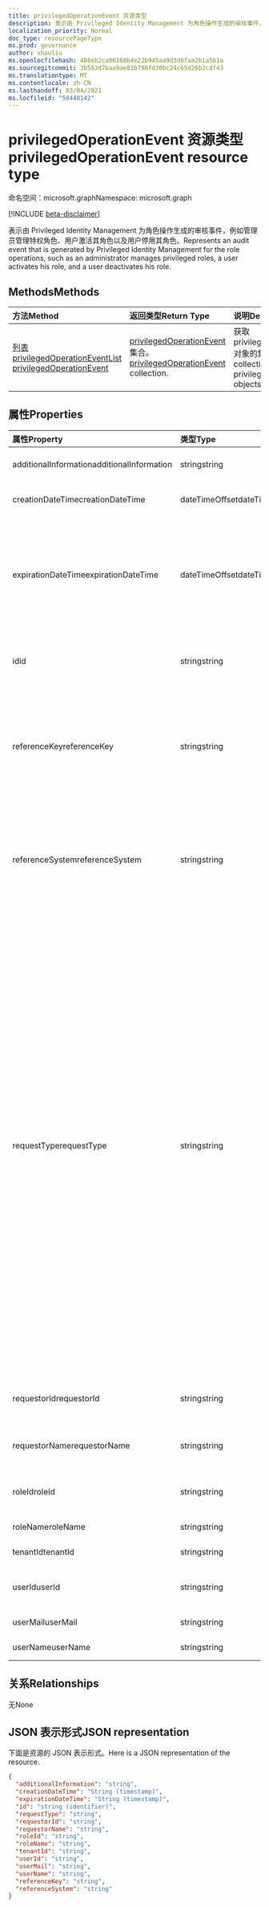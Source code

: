 ```yaml
---
title: privilegedOperationEvent 资源类型
description: 表示由 Privileged Identity Management 为角色操作生成的审核事件，例如管理员管理特权角色、用户激活其角色以及用户停用其角色。
localization_priority: Normal
doc_type: resourcePageType
ms.prod: governance
author: shauliu
ms.openlocfilehash: 408eb2ca06168b4e22b945aa9d3d6faa2b1a561a
ms.sourcegitcommit: 3b583d7baa9ae81b796fd30bc24c65d26b2cdf43
ms.translationtype: MT
ms.contentlocale: zh-CN
ms.lasthandoff: 03/04/2021
ms.locfileid: "50440142"
---
```

# <a name="privilegedoperationevent-resource-type"></a><span data-ttu-id="91c28-103">privilegedOperationEvent 资源类型</span><span class="sxs-lookup"><span data-stu-id="91c28-103">privilegedOperationEvent resource type</span></span>

<span data-ttu-id="91c28-104">命名空间：microsoft.graph</span><span class="sxs-lookup"><span data-stu-id="91c28-104">Namespace: microsoft.graph</span></span>

[!INCLUDE [beta-disclaimer](../../includes/beta-disclaimer.md)]

<span data-ttu-id="91c28-105">表示由 Privileged Identity Management 为角色操作生成的审核事件，例如管理员管理特权角色、用户激活其角色以及用户停用其角色。</span><span class="sxs-lookup"><span data-stu-id="91c28-105">Represents an audit event that is generated by Privileged Identity Management for the role operations, such as an administrator manages privileged roles, a user activates his role, and a user deactivates his role.</span></span>


## <a name="methods"></a><span data-ttu-id="91c28-106">Methods</span><span class="sxs-lookup"><span data-stu-id="91c28-106">Methods</span></span>

| <span data-ttu-id="91c28-107">方法</span><span class="sxs-lookup"><span data-stu-id="91c28-107">Method</span></span>           | <span data-ttu-id="91c28-108">返回类型</span><span class="sxs-lookup"><span data-stu-id="91c28-108">Return Type</span></span>    |<span data-ttu-id="91c28-109">说明</span><span class="sxs-lookup"><span data-stu-id="91c28-109">Description</span></span>|
|:---------------|:--------|:----------|
|[<span data-ttu-id="91c28-110">列表 privilegedOperationEvent</span><span class="sxs-lookup"><span data-stu-id="91c28-110">List privilegedOperationEvent</span></span>](../api/privilegedoperationevent-list.md) | <span data-ttu-id="91c28-111">[privilegedOperationEvent](privilegedoperationevent.md) 集合。</span><span class="sxs-lookup"><span data-stu-id="91c28-111">[privilegedOperationEvent](privilegedoperationevent.md) collection.</span></span> |<span data-ttu-id="91c28-112">获取 privilegedOperationEvent 对象的集合。</span><span class="sxs-lookup"><span data-stu-id="91c28-112">Get collection of privilegedOperationEvent objects.</span></span>|

## <a name="properties"></a><span data-ttu-id="91c28-113">属性</span><span class="sxs-lookup"><span data-stu-id="91c28-113">Properties</span></span>
| <span data-ttu-id="91c28-114">属性</span><span class="sxs-lookup"><span data-stu-id="91c28-114">Property</span></span>     | <span data-ttu-id="91c28-115">类型</span><span class="sxs-lookup"><span data-stu-id="91c28-115">Type</span></span>   |<span data-ttu-id="91c28-116">说明</span><span class="sxs-lookup"><span data-stu-id="91c28-116">Description</span></span>|
|:---------------|:--------|:----------|
|<span data-ttu-id="91c28-117">additionalInformation</span><span class="sxs-lookup"><span data-stu-id="91c28-117">additionalInformation</span></span>|<span data-ttu-id="91c28-118">string</span><span class="sxs-lookup"><span data-stu-id="91c28-118">string</span></span>|<span data-ttu-id="91c28-119">事件的详细人工可读信息。</span><span class="sxs-lookup"><span data-stu-id="91c28-119">Detailed human readable information for the event.</span></span>|
|<span data-ttu-id="91c28-120">creationDateTime</span><span class="sxs-lookup"><span data-stu-id="91c28-120">creationDateTime</span></span>|<span data-ttu-id="91c28-121">dateTimeOffset</span><span class="sxs-lookup"><span data-stu-id="91c28-121">dateTimeOffset</span></span>|<span data-ttu-id="91c28-122">指示创建事件的时间。</span><span class="sxs-lookup"><span data-stu-id="91c28-122">Indicates the time when the event is created.</span></span>|
|<span data-ttu-id="91c28-123">expirationDateTime</span><span class="sxs-lookup"><span data-stu-id="91c28-123">expirationDateTime</span></span>|<span data-ttu-id="91c28-124">dateTimeOffset</span><span class="sxs-lookup"><span data-stu-id="91c28-124">dateTimeOffset</span></span>|<span data-ttu-id="91c28-125">This is only used when the requestType is "Activate"， and it indicates the expiration time for the role activation.</span><span class="sxs-lookup"><span data-stu-id="91c28-125">This is only used when the requestType is "Activate", and it indicates the expiration time for the role activation.</span></span>|
|<span data-ttu-id="91c28-126">id</span><span class="sxs-lookup"><span data-stu-id="91c28-126">id</span></span>|<span data-ttu-id="91c28-127">string</span><span class="sxs-lookup"><span data-stu-id="91c28-127">string</span></span>|<span data-ttu-id="91c28-128">privilegedOperationEvent 的唯一标识符。</span><span class="sxs-lookup"><span data-stu-id="91c28-128">The unique identifier for privilegedOperationEvent.</span></span> <span data-ttu-id="91c28-129">只读。</span><span class="sxs-lookup"><span data-stu-id="91c28-129">Read-only.</span></span>|
|<span data-ttu-id="91c28-130">referenceKey</span><span class="sxs-lookup"><span data-stu-id="91c28-130">referenceKey</span></span>|<span data-ttu-id="91c28-131">string</span><span class="sxs-lookup"><span data-stu-id="91c28-131">string</span></span>|<span data-ttu-id="91c28-132">角色激活期间的事件/请求票证编号。</span><span class="sxs-lookup"><span data-stu-id="91c28-132">Incident/Request ticket number during role activation.</span></span> <span data-ttu-id="91c28-133">该值仅在角色激活期间提供票证编号时显示。</span><span class="sxs-lookup"><span data-stu-id="91c28-133">The value is presented only if the ticket number is provided during role activation.</span></span>|
|<span data-ttu-id="91c28-134">referenceSystem</span><span class="sxs-lookup"><span data-stu-id="91c28-134">referenceSystem</span></span>|<span data-ttu-id="91c28-135">string</span><span class="sxs-lookup"><span data-stu-id="91c28-135">string</span></span>|<span data-ttu-id="91c28-136">Tole 激活期间提供的事件/请求票证系统。</span><span class="sxs-lookup"><span data-stu-id="91c28-136">Incident/Request ticketing system provided during tole activation.</span></span> <span data-ttu-id="91c28-137">该值仅在角色激活期间提供票证系统时显示。</span><span class="sxs-lookup"><span data-stu-id="91c28-137">The value is presented only if the ticket system is provided during role activation.</span></span>|
|<span data-ttu-id="91c28-138">requestType</span><span class="sxs-lookup"><span data-stu-id="91c28-138">requestType</span></span>|<span data-ttu-id="91c28-139">string</span><span class="sxs-lookup"><span data-stu-id="91c28-139">string</span></span>|<span data-ttu-id="91c28-140">请求操作类型。</span><span class="sxs-lookup"><span data-stu-id="91c28-140">The request operation type.</span></span> <span data-ttu-id="91c28-141">requestType 值可以是： (角色分配)  (```Assign``` ```Activate``` 激活) ， (删除角色分配) ， (角色停用) 、 (扫描安全警报) 、 (消除安全警报) 、 (修复安全警报问题 ```Unassign``` ```Deactivate``` ```ScanAlersNow```) 、 (查看访问评审 ```DismissAlert``` ```FixAlertItem```) 、 (创建访问评审 ```AccessReview_Review``` ```AccessReview_Create```) 、 (```AccessReview_Update``` 更新 ```AccessReview_Delete``` 访问评审) 和 (删除访问评审) 。</span><span class="sxs-lookup"><span data-stu-id="91c28-141">The requestType value can be: ```Assign``` (role assignment), ```Activate``` (role activation), ```Unassign``` (remove role assignment), ```Deactivate``` (role deactivation), ```ScanAlersNow``` (scan security alerts), ```DismissAlert``` (dismiss security alert), ```FixAlertItem``` (fix a security alert issue), ```AccessReview_Review``` (review an Access Review), ```AccessReview_Create``` (create an Access Review), ```AccessReview_Update``` (update an Access Review), and ```AccessReview_Delete``` (delete an Access Review).</span></span>|
|<span data-ttu-id="91c28-142">requestorId</span><span class="sxs-lookup"><span data-stu-id="91c28-142">requestorId</span></span>|<span data-ttu-id="91c28-143">string</span><span class="sxs-lookup"><span data-stu-id="91c28-143">string</span></span>|<span data-ttu-id="91c28-144">启动该操作的请求者的用户 ID。</span><span class="sxs-lookup"><span data-stu-id="91c28-144">The user id of the requestor who initiates the operation.</span></span>|
|<span data-ttu-id="91c28-145">requestorName</span><span class="sxs-lookup"><span data-stu-id="91c28-145">requestorName</span></span>|<span data-ttu-id="91c28-146">string</span><span class="sxs-lookup"><span data-stu-id="91c28-146">string</span></span>|<span data-ttu-id="91c28-147">启动该操作的请求者用户名。</span><span class="sxs-lookup"><span data-stu-id="91c28-147">The user name of the requestor who initiates the operation.</span></span>|
|<span data-ttu-id="91c28-148">roleId</span><span class="sxs-lookup"><span data-stu-id="91c28-148">roleId</span></span>|<span data-ttu-id="91c28-149">string</span><span class="sxs-lookup"><span data-stu-id="91c28-149">string</span></span>|<span data-ttu-id="91c28-150">与操作关联的角色的 ID。</span><span class="sxs-lookup"><span data-stu-id="91c28-150">The id of the role that is associated with the operation.</span></span>|
|<span data-ttu-id="91c28-151">roleName</span><span class="sxs-lookup"><span data-stu-id="91c28-151">roleName</span></span>|<span data-ttu-id="91c28-152">string</span><span class="sxs-lookup"><span data-stu-id="91c28-152">string</span></span>|<span data-ttu-id="91c28-153">角色的名称。</span><span class="sxs-lookup"><span data-stu-id="91c28-153">The name of the role.</span></span>|
|<span data-ttu-id="91c28-154">tenantId</span><span class="sxs-lookup"><span data-stu-id="91c28-154">tenantId</span></span>|<span data-ttu-id="91c28-155">string</span><span class="sxs-lookup"><span data-stu-id="91c28-155">string</span></span>|<span data-ttu-id="91c28-156">租户 (组织) ID。</span><span class="sxs-lookup"><span data-stu-id="91c28-156">The tenant (organization) id.</span></span>|
|<span data-ttu-id="91c28-157">userId</span><span class="sxs-lookup"><span data-stu-id="91c28-157">userId</span></span>|<span data-ttu-id="91c28-158">string</span><span class="sxs-lookup"><span data-stu-id="91c28-158">string</span></span>|<span data-ttu-id="91c28-159">与操作关联的用户的 ID。</span><span class="sxs-lookup"><span data-stu-id="91c28-159">The id of the user that is associated with the operation.</span></span>|
|<span data-ttu-id="91c28-160">userMail</span><span class="sxs-lookup"><span data-stu-id="91c28-160">userMail</span></span>|<span data-ttu-id="91c28-161">string</span><span class="sxs-lookup"><span data-stu-id="91c28-161">string</span></span>|<span data-ttu-id="91c28-162">用户的电子邮件。</span><span class="sxs-lookup"><span data-stu-id="91c28-162">The user's email.</span></span>|
|<span data-ttu-id="91c28-163">userName</span><span class="sxs-lookup"><span data-stu-id="91c28-163">userName</span></span>|<span data-ttu-id="91c28-164">string</span><span class="sxs-lookup"><span data-stu-id="91c28-164">string</span></span>|<span data-ttu-id="91c28-165">用户的显示名称。</span><span class="sxs-lookup"><span data-stu-id="91c28-165">The user's display name.</span></span>|

## <a name="relationships"></a><span data-ttu-id="91c28-166">关系</span><span class="sxs-lookup"><span data-stu-id="91c28-166">Relationships</span></span>
<span data-ttu-id="91c28-167">无</span><span class="sxs-lookup"><span data-stu-id="91c28-167">None</span></span>


## <a name="json-representation"></a><span data-ttu-id="91c28-168">JSON 表示形式</span><span class="sxs-lookup"><span data-stu-id="91c28-168">JSON representation</span></span>

<span data-ttu-id="91c28-169">下面是资源的 JSON 表示形式。</span><span class="sxs-lookup"><span data-stu-id="91c28-169">Here is a JSON representation of the resource.</span></span>

<!-- {
  "blockType": "resource",
  "optionalProperties": [

  ],
  "@odata.type": "microsoft.graph.privilegedOperationEvent"
}-->

```json
{
  "additionalInformation": "string",
  "creationDateTime": "String (timestamp)",
  "expirationDateTime": "String (timestamp)",
  "id": "string (identifier)",
  "requestType": "string",
  "requestorId": "string",
  "requestorName": "string",
  "roleId": "string",
  "roleName": "string",
  "tenantId": "string",
  "userId": "string",
  "userMail": "string",
  "userName": "string",
  "referenceKey": "string",
  "referenceSystem": "string"
}

```

<!-- uuid: 8fcb5dbc-d5aa-4681-8e31-b001d5168d79
2015-10-25 14:57:30 UTC -->
<!--
{
  "type": "#page.annotation",
  "description": "privilegedOperationEvent resource",
  "keywords": "",
  "section": "documentation",
  "tocPath": "",
  "suppressions": []
}
-->


